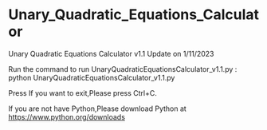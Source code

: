 # Unary_Quadratic_Equations_Calculator
Unary Quadratic Equations Calculator v1.1
Update on 1/11/2023

Run the command to run UnaryQuadraticEquationsCalculator_v1.1.py : python UnaryQuadraticEquationsCalculator_v1.1.py

Press If you want to exit,Please press Ctrl+C.

If you are not have Python,Please download Python at https://www.python.org/downloads
